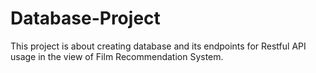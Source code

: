 # Database-Project
This project is about creating database and its endpoints for Restful API usage in the view of Film Recommendation System.

